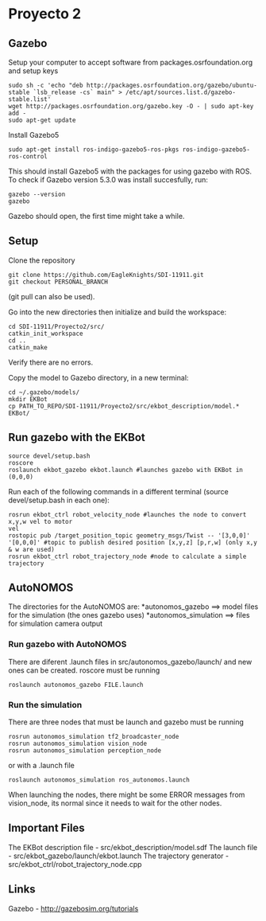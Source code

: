 # Proyecto 2

## Gazebo

Setup your computer to accept software from packages.osrfoundation.org and setup keys
```
sudo sh -c 'echo "deb http://packages.osrfoundation.org/gazebo/ubuntu-stable `lsb_release -cs` main" > /etc/apt/sources.list.d/gazebo-stable.list'
wget http://packages.osrfoundation.org/gazebo.key -O - | sudo apt-key add -
sudo apt-get update
```
Install Gazebo5
```
sudo apt-get install ros-indigo-gazebo5-ros-pkgs ros-indigo-gazebo5-ros-control
```
This should install Gazebo5 with the packages for using gazebo with ROS. To check if Gazebo version 5.3.0 was install succesfully, run:
```
gazebo --version
gazebo
```
Gazebo should open, the first time might take a while.
## Setup

Clone the repository
```
git clone https://github.com/EagleKnights/SDI-11911.git
git checkout PERSONAL_BRANCH
```
(git pull can also be used).

Go into the new directories then initialize and build the workspace:
```
cd SDI-11911/Proyecto2/src/
catkin_init_workspace
cd ..
catkin_make
```

Verify there are no errors.

Copy the model to Gazebo directory, in a new terminal:
```
cd ~/.gazebo/models/
mkdir EKBot
cp PATH_TO_REPO/SDI-11911/Proyecto2/src/ekbot_description/model.* EKBot/
```

## Run gazebo with the EKBot 

```
source devel/setup.bash
roscore
roslaunch ekbot_gazebo ekbot.launch #launches gazebo with EKBot in (0,0,0)
```
Run each of the following commands in a different terminal (source devel/setup.bash in each one):

```
rosrun ekbot_ctrl robot_velocity_node #launches the node to convert x,y,w vel to motor
vel
rostopic pub /target_position_topic geometry_msgs/Twist -- '[3,0,0]' '[0,0,0]' #topic to publish desired position [x,y,z] [p,r,w] (only x,y & w are used)
rosrun ekbot_ctrl robot_trajectory_node #node to calculate a simple trajectory
```
## AutoNOMOS
The directories for the AutoNOMOS are: 
*autonomos_gazebo ==> model files for the simulation (the ones gazebo uses)
*autonomos_simulation ==> files for simulation camera output

### Run gazebo with AutoNOMOS
There are diferent .launch files in src/autonomos_gazebo/launch/ and new ones can be created.
roscore must be running
```
roslaunch autonomos_gazebo FILE.launch 
```

### Run the simulation
There are three nodes that must be launch and gazebo must be running
```
rosrun autonomos_simulation tf2_broadcaster_node 
rosrun autonomos_simulation vision_node
rosrun autonomos_simulation perception_node
```
or with a .launch file
```
roslaunch autonomos_simulation ros_autonomos.launch
```
When launching the nodes, there might be some ERROR messages from vision_node, its normal since it needs to wait for the other nodes.

## Important Files
The EKBot description file - src/ekbot_description/model.sdf
The launch file - src/ekbot_gazebo/launch/ekbot.launch 
The trajectory generator - src/ekbot_ctrl/robot_trajectory_node.cpp

## Links
Gazebo - http://gazebosim.org/tutorials


